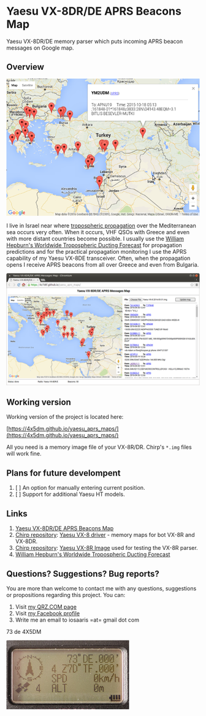 # Yaesu VX-8DR/DE APRS Beacons Map

Yaesu VX-8DR/DE memory parser which puts incoming APRS beacon messages on Google map.

## Overview

![APRS beacons map](https://raw.githubusercontent.com/4x5dm/yaesu_aprs_maps/master/images/aprs_map_0.png)

I live in Israel near where [tropospheric propagation](https://en.wikipedia.org/wiki/Tropospheric_propagation) over the Mediterranean sea occurs very often. When it occurs, VHF QSOs with Greece and even with more distant countries become possible. I usually use the [William Hepburn's Worldwide Tropospheric Ducting Forecast](http://www.dxinfocentre.com/tropo_eur.html) for propagation predictions and for the practical propagation monitoring I use the APRS capability of my Yaesu VX-8DE transceiver. Often, when the propagation opens I receive APRS beacons from all over Greece and even from Bulgaria.

![APRS beacon from Bulgaria](https://raw.githubusercontent.com/4x5dm/yaesu_aprs_maps/master/images/aprs_map_1.png)

## Working version

Working version of the project is located here:

[https://4x5dm.github.io/yaesu_aprs_maps/](https://4x5dm.github.io/yaesu_aprs_maps/)

All you need is a memory image file of your VX-8R/DR. Chirp's ```*.img``` files will work fine.

## Plans for future develompent

1. [ ] An option for manually entering current position.
2. [ ] Support for additional Yaesu HT models.

## Links
1. [Yaesu VX-8DR/DE APRS Beacons Map](https://4x5dm.github.io/yaesu_aprs_maps/)
2. [Chirp repository](https://github.com/tylert/chirp.hg): [Yaesu VX-8 driver](https://github.com/tylert/chirp.hg/blob/master/chirp/drivers/vx8.py) - memory maps for bot VX-8R and VX-8DR.
3. [Chirp repository](https://github.com/tylert/chirp.hg): [Yaesu VX-8R Image](https://github.com/tylert/chirp.hg/blob/master/tests/images/Yaesu_VX-8_R.img) used for testing the VX-8R parser.
4. [William Hepburn's Worldwide Tropospheric Ducting Forecast](http://www.dxinfocentre.com/tropo_eur.html)

## Questions? Suggestions? Bug reports?

You are more than welcome to contact me with any questions, suggestions or propositions regarding this project. You can:

1. Visit [my QRZ.COM page](https://www.qrz.com/db/4X5DM)
2. Visit [my Facebook profile](https://www.facebook.com/Dima.Meln)
3. Write me an email to iosaaris =at= gmail dot com

73 de 4X5DM

![73's](https://raw.githubusercontent.com/4x5dm/yaesu_aprs_maps/master/images/vx8_73.jpg)
